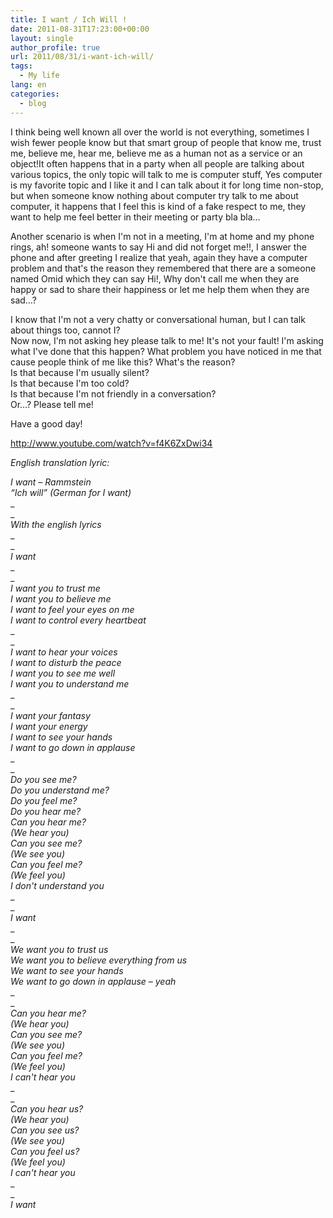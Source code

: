 ```yaml
---
title: I want / Ich Will !
date: 2011-08-31T17:23:00+00:00
layout: single
author_profile: true
url: 2011/08/31/i-want-ich-will/
tags:
  - My life
lang: en
categories: 
  - blog
---
```

I think being well known all over the world is not everything, sometimes I wish fewer people know but that smart group of people that know me, trust me, believe me, hear me, believe me as a human not as a service or an object!It often happens that in a party when all people are talking about various topics, the only topic will talk to me is computer stuff, Yes computer is my favorite topic and I like it and I can talk about it for long time non-stop, but when someone know nothing about computer try talk to me about computer, it happens that I feel this is kind of a fake respect to me, they want to help me feel better in their meeting or party bla bla…

Another scenario is when I'm not in a meeting, I'm at home and my phone rings, ah! someone wants to say Hi and did not forget me!!, I answer the phone and after greeting I realize that yeah, again they have a computer problem and that's the reason they remembered that there are a someone named Omid which they can say Hi!, Why don't call me when they are happy or sad to share their happiness or let me help them when they are sad…?

I know that I'm not a very chatty or conversational human, but I can talk about things too, cannot I?  
Now now, I'm not asking hey please talk to me! It's not your fault! I'm asking what I've done that this happen? What problem you have noticed in me that cause people think of me like this? What's the reason?  
Is that because I'm usually silent?  
Is that because I'm too cold?  
Is that because I'm not friendly in a conversation?  
Or…? Please tell me!

Have a good day!

http://www.youtube.com/watch?v=f4K6ZxDwi34

_English translation lyric:_

_I want – Rammstein_  
_“Ich will” (German for I want)_  
_  
_  
_With the english lyrics_  
_  
_  
_I want_  
_  
_  
_I want you to trust me_  
_I want you to believe me_  
_I want to feel your eyes on me_  
_I want to control every heartbeat_  
_  
_  
_I want to hear your voices_  
_I want to disturb the peace_  
_I want you to see me well_  
_I want you to understand me_  
_  
_  
_I want your fantasy_  
_I want your energy_  
_I want to see your hands_  
_I want to go down in applause_  
_  
_  
_Do you see me?_  
_Do you understand me?_  
_Do you feel me?_  
_Do you hear me?_  
_Can you hear me?_  
_(We hear you)_  
_Can you see me?_  
_(We see you)_  
_Can you feel me?_  
_(We feel you)_  
_I don't understand you_  
_  
_  
_I want_  
_  
_  
_We want you to trust us_  
_We want you to believe everything from us_  
_We want to see your hands_  
_We want to go down in applause – yeah_  
_  
_  
_Can you hear me?_  
_(We hear you)_  
_Can you see me?_  
_(We see you)_  
_Can you feel me?_  
_(We feel you)_  
_I can't hear you_  
_  
_  
_Can you hear us?_  
_(We hear you)_  
_Can you see us?_  
_(We see you)_  
_Can you feel us?_  
_(We feel you)_  
_I can't hear you_  
_  
_  
_I want_